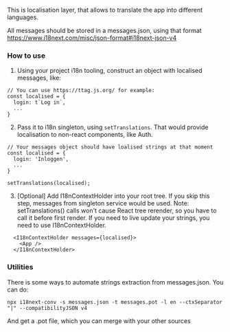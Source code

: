 This is localisation layer, that allows to translate the app into different languages.

All messages should be stored in a messages.json, using that format https://www.i18next.com/misc/json-format#i18next-json-v4

### How to use

1. Using your project i18n tooling, construct an object with localised messages, like:
```
// You can use https://ttag.js.org/ for example:
const localised = {
  login: t`Log in`,
  ...
}
```

2. Pass it to i18n singleton, using `setTranslations`. That would provide localisation to non-react components, like Auth.

```
// Your messages object should have loalised strings at that moment
const localised = {
  login: 'Inloggen',
  ...
}

setTranslations(localised);
```

3. [Optional] Add I18nContextHolder into your root tree. 
   If you skip this step, messages from singleton service would be used.
   Note: setTranslations() calls won't cause React tree rerender, so you have to call it before first render.
   If you need to live update your strings, you need to use I18nContextHolder. 

```
  <I18nContextHolder messages={localised}>
    <App />
  </I18nContextHolder>
```  



### Utilities

There is some ways to automate strings extraction from messages.json. You can do:

```
npx i18next-conv -s messages.json -t messages.pot -l en --ctxSeparator "|" --compatibilityJSON v4
```

And get a .pot file, which you can merge with your other sources
